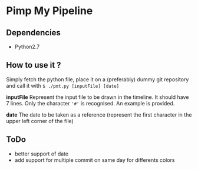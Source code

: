 Pimp My Pipeline
================

Dependencies
------------

- Python2.7


How to use it ?
---------------

Simply fetch the python file, place it on a (preferably) dummy git repository and call it with `$ ./pmt.py [inputFile] [date]`

**inputFile**
Represent the input file to be drawn in the timeline. It should have 7 lines. Only the character `'#'` is recognised. An example is provided.

**date**
The date to be taken as a reference (represent the first character in the upper left corner of the file)

ToDo
----

- better support of date
- add support for multiple commit on same day for differents colors
